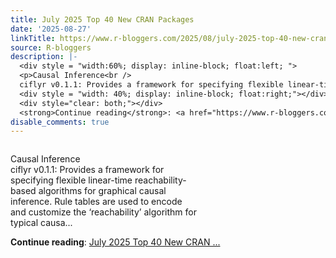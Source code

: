 ```yaml
---
title: July 2025 Top 40 New CRAN Packages
date: '2025-08-27'
linkTitle: https://www.r-bloggers.com/2025/08/july-2025-top-40-new-cran-packages/
source: R-bloggers
description: |-
  <div style = "width:60%; display: inline-block; float:left; ">
  <p>Causal Inference<br />
  ciflyr v0.1.1: Provides a framework for specifying flexible linear-time reachability-based algorithms for graphical causal inference. Rule tables are used to encode and customize the ‘reachability’ algorithm for typical causa...</p></div>
  <div style = "width: 40%; display: inline-block; float:right;"></div>
  <div style="clear: both;"></div>
  <strong>Continue reading</strong>: <a href="https://www.r-bloggers.com/2025/08/july-2025-top-40-new-cran-packages/">July 2025 Top 40 New CRAN ...
disable_comments: true
---
```

<div style = "width:60%; display: inline-block; float:left; ">
<p>Causal Inference<br />
ciflyr v0.1.1: Provides a framework for specifying flexible linear-time reachability-based algorithms for graphical causal inference. Rule tables are used to encode and customize the ‘reachability’ algorithm for typical causa...</p></div>
<div style = "width: 40%; display: inline-block; float:right;"></div>
<div style="clear: both;"></div>
<strong>Continue reading</strong>: <a href="https://www.r-bloggers.com/2025/08/july-2025-top-40-new-cran-packages/">July 2025 Top 40 New CRAN ...